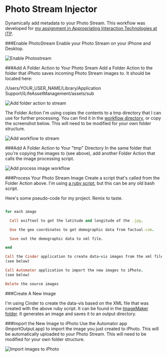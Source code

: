 Photo Stream Injector
===================

Dynamically add metadata to your Photo Stream. This workflow was developed for [my assignment in Appropriating Interaction Technologies at ITP](http://itp.nyu.edu/~wdl225/work/?p=683).

###Enable PhotoStream
Enable your Photo Stream on your iPhone and Desktop.

![Enable Photostream](https://raw.github.com/wdlindmeier/PhotoStreamInjector/master/Screenshots/enable_photostream.jpg)

###Add A Folder Action to Your Photo Sream
Add a Folder Action to the folder that iPhoto saves incoming Photo Stream images to. It should be located here:

/Users/YOUR_USER_NAME/Library/Application Support/iLifeAssetManagement/assets/sub 

![Add folder action to stream](https://raw.github.com/wdlindmeier/PhotoStreamInjector/master/Screenshots/folder_action_sub.jpg)


The Folder Action I'm using copies the contents to a tmp directory that I can use for further processing. You can find it in the [workflow directory](https://github.com/wdlindmeier/PhotoStreamInjector/tree/master/Folder%20Actions), or copy the screenshot below. This will need to be modified for your own folder structure.


![Add workflow to stream](https://raw.github.com/wdlindmeier/PhotoStreamInjector/master/Screenshots/copy_contents_folder_action.jpg)

###Add A Folder Action to Your "tmp" Directory
In the same folder that you're copying the images to (see above), add another Folder Action that calls the image processing script.

![Add process image workflow](https://raw.github.com/wdlindmeier/PhotoStreamInjector/master/Screenshots/process_image_workflow.jpg)

###Process Your Photo Stream Image
Create a script that's called from the Folder Action above. I'm using [a ruby script](https://github.com/wdlindmeier/PhotoStreamInjector/blob/master/process_images.rb), but this can be any old bash script.  

Here's some pseudo-code for my project. Remix to taste. 

```ruby

for each image

  Call exiftool to get the latitude and longitude of the .jpg.

  Use the geo coordinates to get demographic data from factual.com.

  Save out the demographic data to xml file.

end

Call the Cinder application to create data-vis images from the xml file.
(see below)

Call Automator application to import the new images to iPhoto.
(see below)

Delete the source images

```

###Create A New Image

I'm using Cinder to create the data-vis based on the XML file that was created with the above ruby script. It can be found in the [ImageMaker folder](https://github.com/wdlindmeier/PhotoStreamInjector/tree/master/ImageMaker). It generates an image and saves it to an output directory.

###Import the New Image to iPhoto
Use the Automator app (ImportOutput.app) to import the image you just created to iPhoto. This will be automatically uploaded to your Photo Stream. This will need to be modified for your own folder structure.

![Import images to iPhoto](https://raw.github.com/wdlindmeier/PhotoStreamInjector/master/Screenshots/export_to_iphoto_workflow.jpg)
